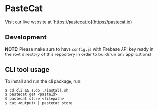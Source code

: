# PasteCat

Visit our live website at [https://pastecat.io](https://pastecat.io)

## Development

**NOTE:** Please make sure to have `config.js` with Firebase API key ready in
the root directory of this repository in order to build/run any applications! 

## CLI tool usage

To install and run the cli package, run:

```
$ cd cli && sudo ./install.sh
$ pastecat get <pasteId>
$ pastecat store <filepath>
$ cat <output> | pastecat store
```
